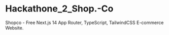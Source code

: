 # Hackathone_2_Shop.-Co
Shopco - Free Next.js 14 App Router, TypeScript, TailwindCSS E-commerce Website.
